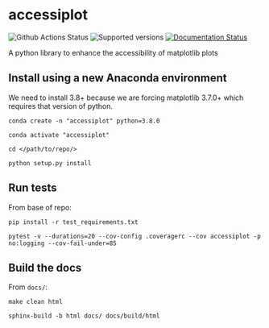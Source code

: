 # accessiplot

![Github Actions Status](https://github.com/charlesdrotar/accessiplot/actions/workflows/python-app.yml/badge.svg)
![Supported versions](https://img.shields.io/badge/python-3.8+-blue.svg)
[![Documentation Status](https://readthedocs.org/projects/accessiplot/badge/?version=latest)](https://accessiplot.readthedocs.io/en/latest/?badge=latest)

A python library to enhance the accessibility of matplotlib plots

## Install using a new Anaconda environment
We need to install 3.8+ because we are forcing matplotlib 3.7.0+ which requires that version of python.

```
conda create -n "accessiplot" python=3.8.0

conda activate "accessiplot"

cd </path/to/repo/>

python setup.py install
```

## Run tests

From base of repo:

```
pip install -r test_requirements.txt

pytest -v --durations=20 --cov-config .coveragerc --cov accessiplot -p no:logging --cov-fail-under=85
```

## Build the docs

From `docs/`:

```
make clean html

sphinx-build -b html docs/ docs/build/html
```